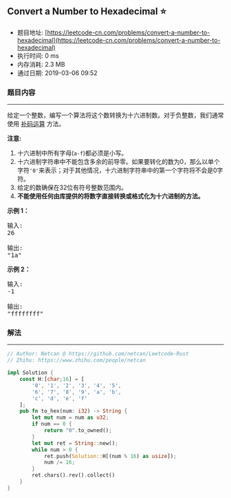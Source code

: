 ## Convert a Number to Hexadecimal :star:
- 题目地址: [https://leetcode-cn.com/problems/convert-a-number-to-hexadecimal](https://leetcode-cn.com/problems/convert-a-number-to-hexadecimal)
- 执行时间: 0 ms 
- 内存消耗: 2.3 MB
- 通过日期: 2019-03-06 09:52

### 题目内容
---
<p>给定一个整数，编写一个算法将这个数转换为十六进制数。对于负整数，我们通常使用 <a href="https://baike.baidu.com/item/%E8%A1%A5%E7%A0%81/6854613?fr=aladdin">补码运算</a> 方法。</p>

<p><strong>注意:</strong></p>

<ol>
	<li>十六进制中所有字母(<code>a-f</code>)都必须是小写。</li>
	<li>十六进制字符串中不能包含多余的前导零。如果要转化的数为0，那么以单个字符<code>'0'</code>来表示；对于其他情况，十六进制字符串中的第一个字符将不会是0字符。 </li>
	<li>给定的数确保在32位有符号整数范围内。</li>
	<li><strong>不能使用任何由库提供的将数字直接转换或格式化为十六进制的方法。</strong></li>
</ol>

<p><strong>示例 1：</strong></p>

<pre>
输入:
26

输出:
"1a"
</pre>

<p><strong>示例 2：</strong></p>

<pre>
输入:
-1

输出:
"ffffffff"
</pre>


### 解法
---
```rust
// Author: Netcan @ https://github.com/netcan/Leetcode-Rust
// Zhihu: https://www.zhihu.com/people/netcan

impl Solution {
    const H:[char;16] = [
        '0', '1', '2', '3', '4', '5',
        '6', '7', '8', '9', 'a', 'b',
        'c', 'd', 'e', 'f'
    ];
    pub fn to_hex(num: i32) -> String {
        let mut num = num as u32;
        if num == 0 {
            return "0".to_owned();
        }
        let mut ret = String::new();
        while num > 0 {
            ret.push(Solution::H[(num % 16) as usize]);
            num /= 16;
        }
        ret.chars().rev().collect()
    }
}


```